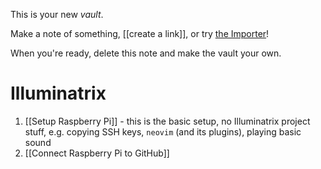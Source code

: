 This is your new *vault*.

Make a note of something, [[create a link]], or try [the Importer](https://help.obsidian.md/Plugins/Importer)!

When you're ready, delete this note and make the vault your own.

# Illuminatrix

1. [[Setup Raspberry Pi]] - this is the basic setup, no Illuminatrix project stuff, e.g. copying SSH keys, `neovim` (and its plugins), playing basic sound
2. [[Connect Raspberry Pi to GitHub]]